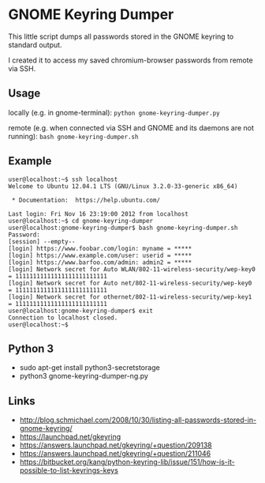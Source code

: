 # GNOME Keyring Dumper

This little script dumps all passwords stored in the GNOME keyring to standard output.

I created it to access my saved chromium-browser passwords from remote via SSH.

## Usage

locally (e.g. in gnome-terminal):
```python gnome-keyring-dumper.py```

remote (e.g. when connected via SSH and GNOME and its daemons are not running):
```bash gnome-keyring-dumper.sh```



## Example

```
user@localhost:~$ ssh localhost
Welcome to Ubuntu 12.04.1 LTS (GNU/Linux 3.2.0-33-generic x86_64)

 * Documentation:  https://help.ubuntu.com/

Last login: Fri Nov 16 23:19:00 2012 from localhost
user@localhost:~$ cd gnome-keyring-dumper 
user@localhost:gnome-keyring-dumper$ bash gnome-keyring-dumper.sh
Password: 
[session] --empty--
[login] https://www.foobar.com/login: myname = *****
[login] https://www.example.com/user: userid = *****
[login] https://www.barfoo.com/admin: admin2 = *****
[login] Network secret for Auto WLAN/802-11-wireless-security/wep-key0 = 11111111111111111111111111
[login] Network secret for Auto net/802-11-wireless-security/wep-key0 = 11111111111111111111111111
[login] Network secret for othernet/802-11-wireless-security/wep-key1 = 11111111111111111111111111
user@localhost:gnome-keyring-dumper$ exit
Connection to localhost closed.
user@localhost:~$ 
```

## Python 3

* sudo apt-get install python3-secretstorage
* python3 gnome-keyring-dumper-ng.py

## Links

* http://blog.schmichael.com/2008/10/30/listing-all-passwords-stored-in-gnome-keyring/
* https://launchpad.net/gkeyring
* https://answers.launchpad.net/gkeyring/+question/209138
* https://answers.launchpad.net/gkeyring/+question/211046
* https://bitbucket.org/kang/python-keyring-lib/issue/151/how-is-it-possible-to-list-keyrings-keys